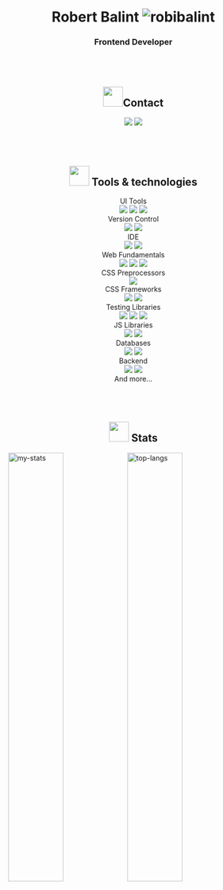 
<h1 align="center">Robert Balint <img src="https://komarev.com/ghpvc/?username=robibalint" alt="robibalint" /></h1>
<h3 align="center">Frontend Developer</h3>
<br/>
<br/>
<h2 align="center"><img src="https://media.giphy.com/media/fjxNdY8Czln1YejBz9/giphy.gif" width="40px"/>Contact</h2>
<p align="center" width="100%">
 <a href="https://linkedin.com/in/robertbalint" target="_blank"><img src="https://img.shields.io/badge/LinkedIn-robertbalint-blue?style=for-the-badge&logo=Linkedin&logoColor=white"></a>
 <a href="mailto:balint.robi97@gmail.com" target="_blank"><img src="https://img.shields.io/badge/Gmail-balint.robi97-red?style=for-the-badge&logo=gmail&logoColor=white"></a>
</p>
<br/>
<br/>
<h2 align="center"><img src="https://media.giphy.com/media/xUPGcfEAZhlZXCZrbi/giphy.gif" width="40px"/> Tools & technologies</h2>
<p align="center" width="100%">
 UI Tools <br> <img src="https://img.shields.io/badge/Figma-F24E1E?style=for-the-badge&logo=figma&logoColor=white"/> <img src="https://img.shields.io/badge/Adobe%20XD-470137?style=for-the-badge&logo=Adobe%20XD&logoColor=#FF61F6"/> <img src="https://img.shields.io/badge/Sketch-FFB387?style=for-the-badge&logo=sketch&logoColor=black"/>
  <br> Version Control <br> <img src="https://img.shields.io/badge/GIT-E44C30?style=for-the-badge&logo=git&logoColor=white"/> <img src="	https://img.shields.io/badge/GitHub-100000?style=for-the-badge&logo=github&logoColor=white"/>
  <br> IDE <br> <img src="https://img.shields.io/badge/Visual_Studio_Code-0078D4?style=for-the-badge&logo=visual%20studio%20code&logoColor=white"/> <img src="https://img.shields.io/badge/Visual_Studio-5C2D91?style=for-the-badge&logo=visual%20studio&logoColor=white"/>
  <br> Web Fundamentals <br> <img src="https://img.shields.io/badge/HTML5-E34F26?style=for-the-badge&logo=html5&logoColor=white"/> <img src="https://img.shields.io/badge/CSS3-1572B6?style=for-the-badge&logo=css3&logoColor=white"/> <img src="https://img.shields.io/badge/JavaScript-323330?style=for-the-badge&logo=javascript&logoColor=F7DF1E"/>
  <br> CSS Preprocessors <br> <img src="https://img.shields.io/badge/Sass-CC6699?style=for-the-badge&logo=sass&logoColor=white"/>
  <br> CSS Frameworks <br> <img src="https://img.shields.io/badge/Bootstrap-563D7C?style=for-the-badge&logo=bootstrap&logoColor=white"/> <img src="https://img.shields.io/badge/Tailwind_CSS-38B2AC?style=for-the-badge&logo=tailwind-css&logoColor=white"/>
  <br> Testing Libraries <br> <img src="https://img.shields.io/badge/storybook-FF4785?style=for-the-badge&logo=storybook&logoColor=white"/> <img src="https://img.shields.io/badge/Jest-C21325?style=for-the-badge&logo=jest&logoColor=white"/> <img src="https://img.shields.io/badge/Cypress-17202C?style=for-the-badge&logo=cypress&logoColor=white"/>
  <br> JS Libraries <br> <img src="https://img.shields.io/badge/React-20232A?style=for-the-badge&logo=react&logoColor=61DAFB"/> <img src="https://img.shields.io/badge/next%20js-000000?style=for-the-badge&logo=nextdotjs&logoColor=white"/>
  <br> Databases <br> <img src="https://img.shields.io/badge/MongoDB-4EA94B?style=for-the-badge&logo=mongodb&logoColor=white"/> <img src="https://img.shields.io/badge/MySQL-005C84?style=for-the-badge&logo=mysql&logoColor=white"/>
  <br> Backend <br> <img src="https://img.shields.io/badge/Node%20js-339933?style=for-the-badge&logo=nodedotjs&logoColor=white"/> <img src="https://img.shields.io/badge/Express%20js-000000?style=for-the-badge&logo=express&logoColor=white"/>
 <br> And more...
 </p>
<br/>
<br/>
<h2 align="center"><img src="https://media.giphy.com/media/cj87CxfRtrUifF3Ryk/giphy.gif" width="40px"/> Stats</h2>

<img alt="my-stats" align="left" width="47%" src="https://robi-github-readme-stats.vercel.app/api?username=robibalint&show_icons=true" />
<img alt="top-langs" align="left" width="47%" src="https://robi-github-readme-stats.vercel.app/api/top-langs/?username=robibalint&layout=compact" />
